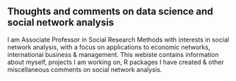 ## Thoughts and comments on data science and social network analysis
I am Associate Professor in Social Research Methods with interests in social network analysis, with a focus on applications to economic networks, international business & management. This webiste contains information about myself, projects I am working on, R packages I have created & other miscellaneous comments on social network analysis. 